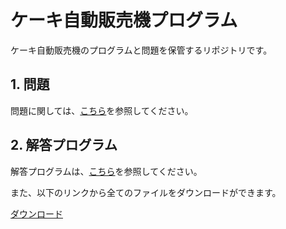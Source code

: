 # ケーキ自動販売機プログラム

ケーキ自動販売機のプログラムと問題を保管するリポジトリです。

## 1. 問題

問題に関しては、[こちら](./問題/en_special.md)を参照してください。

## 2. 解答プログラム

解答プログラムは、[こちら](./解答)を参照してください。

また、以下のリンクから全てのファイルをダウンロードができます。

[ダウンロード](https://github.com/hiurawork/CakeVendingMachineProgram/archive/refs/heads/master.zip)
